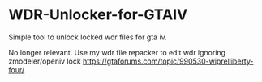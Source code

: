 # WDR-Unlocker-for-GTAIV
Simple tool to unlock locked wdr files for gta iv. 

No longer relevant. Use my wdr file repacker to edit wdr ignoring zmodeler/openiv lock
https://gtaforums.com/topic/990530-wiprelliberty-four/
